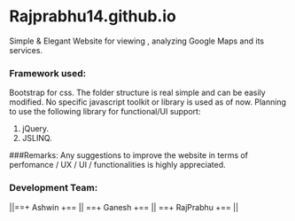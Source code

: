 # Rajprabhu14.github.io

Simple & Elegant Website for viewing , analyzing Google Maps and its services.

### Framework used:
Bootstrap for css.
The folder structure is real simple and can be easily modified.
No specific javascript toolkit or library is used as of now.
Planning to use the following library for functional/UI support:
  1. jQuery.
  2. JSLINQ.

###Remarks:
Any suggestions to improve the website in terms of perfomance / UX / UI / functionalities is highly appreciated. 

### Development Team:
||==+ Ashwin +==  || ==+ Ganesh +== || ==+ RajPrabhu +== || 

 
